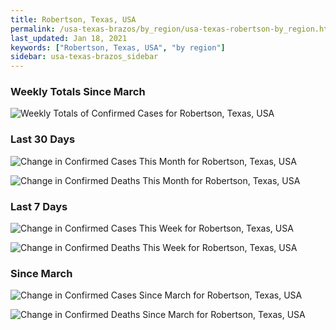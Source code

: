 ```yaml
---
title: Robertson, Texas, USA
permalink: /usa-texas-brazos/by_region/usa-texas-robertson-by_region.html
last_updated: Jan 18, 2021
keywords: ["Robertson, Texas, USA", "by region"]
sidebar: usa-texas-brazos_sidebar
---
```


<h3>Weekly Totals Since March</h3>

![Weekly Totals of Confirmed Cases for Robertson, Texas, USA](/covid_tracker/images/graphs/usa-texas-robertson-weekly_totals_graph.png)

<h3>Last 30 Days</h3>

![Change in Confirmed Cases This Month for Robertson, Texas, USA](/covid_tracker/images/graphs/usa-texas-robertson-delta_confirmed-30_days_graph.png)

![Change in Confirmed Deaths This Month for Robertson, Texas, USA](/covid_tracker/images/graphs/usa-texas-robertson-delta_deaths-30_days_graph.png)

<h3>Last 7 Days</h3>

![Change in Confirmed Cases This Week for Robertson, Texas, USA](/covid_tracker/images/graphs/usa-texas-robertson-delta_confirmed-7_days_graph.png)

![Change in Confirmed Deaths This Week for Robertson, Texas, USA](/covid_tracker/images/graphs/usa-texas-robertson-delta_deaths-7_days_graph.png)

<h3>Since March</h3>

![Change in Confirmed Cases Since March for Robertson, Texas, USA](/covid_tracker/images/graphs/usa-texas-robertson-delta_confirmed-since_march_graph.png)

![Change in Confirmed Deaths Since March for Robertson, Texas, USA](/covid_tracker/images/graphs/usa-texas-robertson-delta_deaths-since_march_graph.png)
